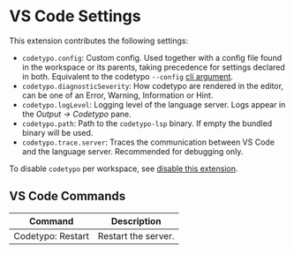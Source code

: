 # VS Code Settings

This extension contributes the following settings:

- `codetypo.config`: Custom config. Used together with a config file found in the workspace or its parents, taking precedence for settings declared in both. Equivalent to the codetypo `--config` [cli argument](https://github.com/khulnasoft/codetypo/blob/rust/docs/reference.md).
- `codetypo.diagnosticSeverity`: How codetypo are rendered in the editor, can be one of an Error, Warning, Information or Hint.
- `codetypo.logLevel`: Logging level of the language server. Logs appear in the _Output -> Codetypo_ pane.
- `codetypo.path`: Path to the `codetypo-lsp` binary. If empty the bundled binary will be used.
- `codetypo.trace.server`: Traces the communication between VS Code and the language server. Recommended for debugging only.

To disable `codetypo` per workspace, see [disable this extension](https://code.visualstudio.com/docs/editor/extension-marketplace#_disable-an-extension).

## VS Code Commands

| Command           | Description         |
| ----------------- | ------------------- |
| Codetypo: Restart | Restart the server. |
